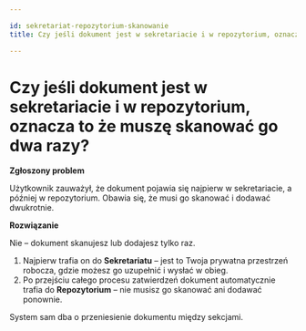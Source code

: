 ```yaml
---

id: sekretariat-repozytorium-skanowanie
title: Czy jeśli dokument jest w sekretariacie i w repozytorium, oznacza to że muszę skanować go dwa razy?  

---
```


# Czy jeśli dokument jest w sekretariacie i w repozytorium, oznacza to że muszę skanować go dwa razy?  

**Zgłoszony problem**  

Użytkownik zauważył, że dokument pojawia się najpierw w sekretariacie, a później w repozytorium. Obawia się, że musi go skanować i dodawać dwukrotnie.  

**Rozwiązanie**  

Nie – dokument skanujesz lub dodajesz tylko raz.  

1. Najpierw trafia on do **Sekretariatu** – jest to Twoja prywatna przestrzeń robocza, gdzie możesz go uzupełnić i wysłać w obieg.  
2. Po przejściu całego procesu zatwierdzeń dokument automatycznie trafia do **Repozytorium** – nie musisz go skanować ani dodawać ponownie.  

System sam dba o przeniesienie dokumentu między sekcjami.  
